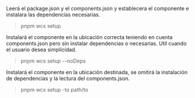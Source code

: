 Leerá el package.json y el components.json y establecera el componente e instalara las dependencias necesarias.
> pnpm wcs setup

Instalará el componente en la ubicación correcta teniendo en cuenta components.json pero sin instalar dependencias o necesarias.
Util cuando el usuario desea simplicidad.
> pnpm wcs setup --noDeps

Instalará el componente en la ubicación destinada, se omitirá la instalación de dependencias y la lectura del components.json.
> pnpm wcs setup -to path/to